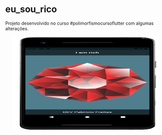 # eu_sou_rico

Projeto desenvolvido no curso #polimorfismocursoflutter com algumas alterações.

<p align="center">
    <img width="460" height="300" src="imagens/git.png">
</p>
